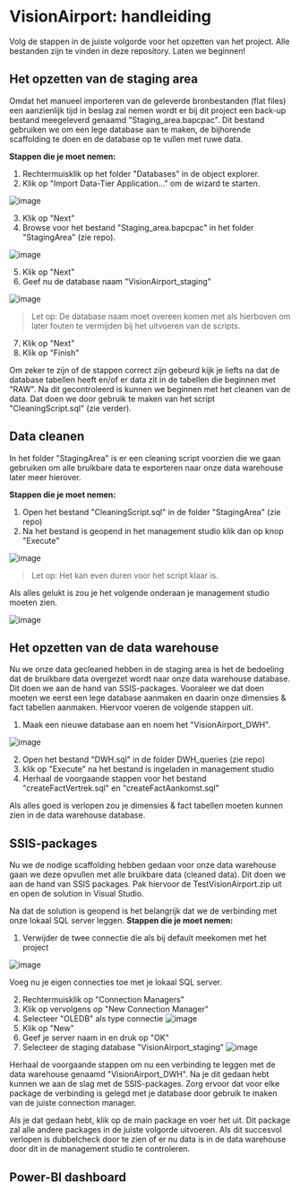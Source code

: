 # VisionAirport: handleiding

Volg de stappen in de juiste volgorde voor het opzetten van het project. Alle bestanden zijn te vinden in deze repository.
Laten we beginnen!

## Het opzetten van de staging area

Omdat het manueel importeren van de geleverde bronbestanden (flat files) een aanzienlijk tijd in beslag zal nemen wordt er bij dit project een back-up bestand meegeleverd genaamd "Staging_area.bapcpac". Dit bestand gebruiken we om een lege database aan te maken, de bijhorende scaffolding te doen en de database op te vullen met ruwe data.

**Stappen die je moet nemen:**

1. Rechtermuisklik op het folder "Databases" in de object explorer.
2. Klik op "Import Data-Tier Application..." om de wizard te starten.
      
![image](https://user-images.githubusercontent.com/57638471/146682177-3ad72f0d-66c3-429c-aa1a-3bab344f7284.png)
   
3. Klik op "Next" 
4. Browse voor het bestand "Staging_area.bapcpac" in het folder "StagingArea" (zie repo).
      
![image](https://user-images.githubusercontent.com/57638471/146683177-a48c1de1-32e4-4c1c-b367-ab97a825d51d.png)

5. Klik op "Next"
6. Geef nu de database naam "VisionAirport_staging"

![image](https://user-images.githubusercontent.com/57638471/146683257-0f0c7f75-7cb0-4b7b-80e3-4c11b63edff4.png)
 
   > Let op: De database naam moet overeen komen met als hierboven om later fouten te vermijden bij het uitvoeren van de scripts. 

 7. Klik op "Next"
 8. Klik op "Finish"

Om zeker te zijn of de stappen correct zijn gebeurd kijk je liefts na dat de database tabellen heeft en/of er data zit in de tabellen die beginnen met "RAW".
Na dit gecontroleerd is kunnen we beginnen met het cleanen van de data. Dat doen we door gebruik te maken van het script "CleaningScript.sql" (zie verder).

## Data cleanen

In het folder "StagingArea" is er een cleaning script voorzien die we gaan gebruiken om alle bruikbare data te exporteren naar onze data warehouse later meer hierover.

**Stappen die je moet nemen:**

1. Open het bestand "CleaningScript.sql" in de folder "StagingArea" (zie repo)
2. Na het bestand is geopend in het management studio klik dan op knop "Execute"

![image](https://user-images.githubusercontent.com/57638471/146683865-1d2e6744-155a-4df7-a3df-0d6e8610bc64.png)

  > Let op: Het kan even duren voor het script klaar is.

Als alles gelukt is zou je het volgende onderaan je management studio moeten zien.

![image](https://user-images.githubusercontent.com/57638471/146683949-93cf1a6a-c64c-4362-a95e-1984defb7e44.png)

## Het opzetten van de data warehouse

Nu we onze data gecleaned hebben in de staging area is het de bedoeling dat de bruikbare data overgezet wordt naar onze data warehouse database. Dit doen we aan de hand van SSIS-packages. Vooraleer we dat doen moeten we eerst een lege database aanmaken en daarin onze dimensies & fact tabellen aanmaken. Hiervoor voeren de volgende stappen uit.

1. Maak een nieuwe database aan en noem het "VisionAirport_DWH".

![image](https://user-images.githubusercontent.com/57638471/146685185-ca9cbf6e-1200-4420-bade-98ee7a7fb78a.png)

2. Open het bestand "DWH.sql" in de folder DWH_queries (zie repo)
3. klik op "Execute" na het bestand is ingeladen in management studio
4. Herhaal de voorgaande stappen voor het bestand "createFactVertrek.sql" en "createFactAankomst.sql"

Als alles goed is verlopen zou je dimensies & fact tabellen moeten kunnen zien in de data warehouse database.

## SSIS-packages

Nu we de nodige scaffolding hebben gedaan voor onze data warehouse gaan we deze opvullen met alle bruikbare data (cleaned data). Dit doen we aan de hand van SSIS packages. Pak hiervoor de TestVisionAirport.zip uit en open de solution in Visual Studio.

Na dat de solution is geopend is het belangrijk dat we de verbinding met onze lokaal SQL server leggen.
**Stappen die je moet nemen:**

1. Verwijder de twee connectie die als bij default meekomen met het project

![image](https://user-images.githubusercontent.com/57638471/146685526-4e30dc3a-fb7b-4aa1-beb1-1c58c5cae9c2.png)

Voeg nu je eigen connecties toe met je lokaal SQL server.

2. Rechtermuisklik op "Connection Managers"
3. Klik op vervolgens op "New Connection Manager"
4. Selecteer "OLEDB" als type connectie
![image](https://user-images.githubusercontent.com/57638471/146685854-76f33c8f-82b4-4b6c-b3e3-c7472235bde2.png)
5. Klik op "New"
7. Geef je server naam in en druk op "OK"
8. Selecteer de staging database "VisionAirport_staging"
![image](https://user-images.githubusercontent.com/57638471/146685966-8235542c-a451-4172-b171-07e7ebab675d.png)

Herhaal de voorgaande stappen om nu een verbinding te leggen met de data warehouse genaamd "VisionAirport_DWH". Na je dit gedaan hebt kunnen we aan de slag met de SSIS-packages. Zorg ervoor dat voor elke package de verbinding is gelegd met je database door gebruik te maken van de juiste connection manager.

Als je dat gedaan hebt, klik op de main package en voer het uit. Dit package zal alle andere packages in de juiste volgorde uitvoeren. Als dit succesvol verlopen is dubbelcheck door te zien of er nu data is in de data warehouse door dit in de management studio te controleren.


## Power-BI dashboard




